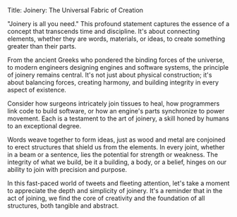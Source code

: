 Title: Joinery: The Universal Fabric of Creation

"Joinery is all you need." This profound statement captures the essence of a concept that transcends time and discipline. It's about connecting elements, whether they are words, materials, or ideas, to create something greater than their parts.

From the ancient Greeks who pondered the binding forces of the universe, to modern engineers designing engines and software systems, the principle of joinery remains central. It's not just about physical construction; it's about balancing forces, creating harmony, and building integrity in every aspect of existence.

Consider how surgeons intricately join tissues to heal, how programmers link code to build software, or how an engine's parts synchronize to power movement. Each is a testament to the art of joinery, a skill honed by humans to an exceptional degree.

Words weave together to form ideas, just as wood and metal are conjoined to erect structures that shield us from the elements. In every joint, whether in a beam or a sentence, lies the potential for strength or weakness. The integrity of what we build, be it a building, a body, or a belief, hinges on our ability to join with precision and purpose.

In this fast-paced world of tweets and fleeting attention, let's take a moment to appreciate the depth and simplicity of joinery. It's a reminder that in the act of joining, we find the core of creativity and the foundation of all structures, both tangible and abstract.